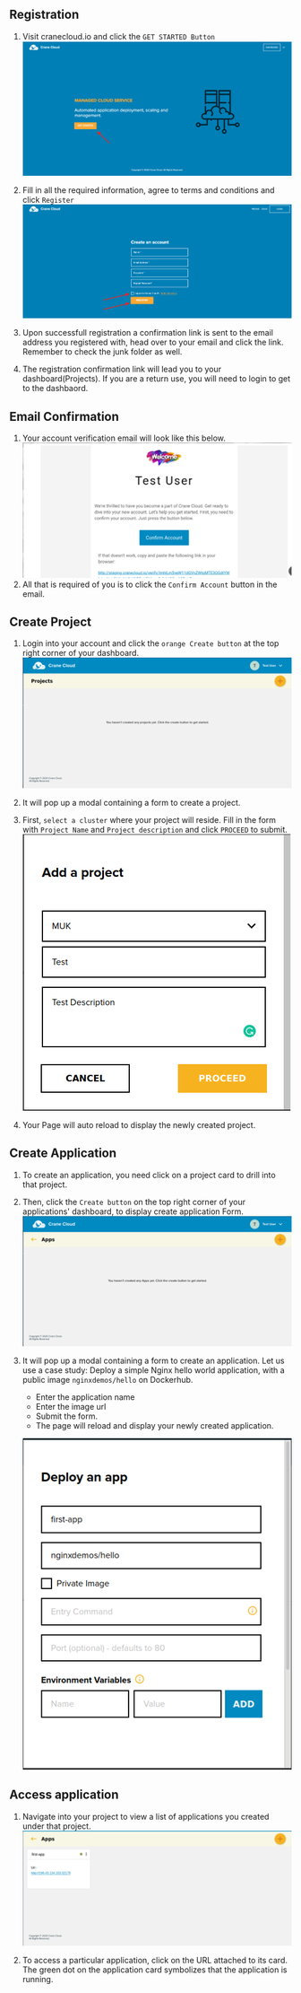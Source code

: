 ## Registration
1. Visit cranecloud.io and click the `GET STARTED Button`
![](../img/get_started.png)

2. Fill in all the required information, agree to terms and conditions and click `Register`
![](../img/register.png)

3. Upon successfull registration a confirmation link is sent to the email address you registered with, head over to your email and click the link. Remember to check the junk folder as well. 

4. The registration confirmation link will lead you to your dashboard(Projects). If you are a return use, you will need to login to get to the dashbaord. 


## Email Confirmation
1. Your account verification email will look like this below. 
![](../img/verifyEmail.png)
2. All that is required of you is to click the `Confirm Account` button in the email.

## Create Project
1. Login into your account and click the `orange Create button` at the top right corner of your dashboard. 
![](../img/projectsDashboard.png)

2. It will pop up a modal containing a form to create a project. 

3. First, `select a cluster` where your project will reside. Fill in the form with `Project Name` and `Project description` and click `PROCEED` to submit.
           ![](../img/createProjectForm.png)

4. Your Page will auto reload to display the newly created project.

## Create Application
1. To create an application, you need click on a project card to drill into that project.  

2. Then, click the `Create button` on the top right corner of your applications' dashboard, to display create application Form.
![](../img/appDashboard.png)

3. It will pop up a modal containing a form to create an application. Let us use a case study: Deploy a simple Nginx hello world application, with a public image `nginxdemos/hello` on Dockerhub. 

    - Enter the application name 
    - Enter the image url 
    - Submit the form.
    - The page will reload and display your newly created application. 
    
    ![](../img/createAppForm.png)

## Access application
1. Navigate into your project to view a list of applications you created under that project.
    ![](../img/appDashwithApps.png)

2. To access a particular application, click on the URL attached to its card. The green dot on the application card symbolizes that the application is running. 